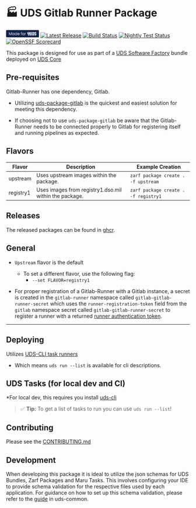 # 🏭 UDS Gitlab Runner Package

[<img alt="Made for UDS" src="https://raw.githubusercontent.com/defenseunicorns/uds-common/main/docs/made-for-uds.svg" height="20px"/>](https://github.com/defenseunicorns/uds-core)
[![Latest Release](https://img.shields.io/github/v/release/defenseunicorns/uds-package-gitlab-runner)](https://github.com/defenseunicorns/uds-package-gitlab-runner/releases)
[![Build Status](https://img.shields.io/github/actions/workflow/status/defenseunicorns/uds-package-gitlab-runner/tag-and-release.yaml)](https://github.com/defenseunicorns/uds-package-gitlab-runner/actions/workflows/tag-and-release.yaml)
[![Nightly Test Status](https://img.shields.io/github/actions/workflow/status/defenseunicorns/uds-package-gitlab-runner/nightly-testing.yaml?label=nightly)](https://github.com/defenseunicorns/uds-package-gitlab-runner/actions/workflows/nightly-testing.yaml)
[![OpenSSF Scorecard](https://api.securityscorecards.dev/projects/github.com/defenseunicorns/uds-package-gitlab-runner/badge)](https://api.securityscorecards.dev/projects/github.com/defenseunicorns/uds-package-gitlab-runner)

This package is designed for use as part of a [UDS Software Factory](https://github.com/defenseunicorns/uds-software-factory) bundle deployed on [UDS Core](https://github.com/defenseunicorns/uds-core)

## Pre-requisites

Gitlab-Runner has one dependency, Gitlab.

- Utilizing [uds-package-gitlab](https://github.com/defenseunicorns/uds-package-gitlab) is the quickest and easiest solution for meeting this dependency. 

- If choosing not to use `uds-package-gitlab` be aware that the Gitlab-Runner needs to be connected properly to Gitlab for registering itself and running pipelines as expected. 

## Flavors

 Flavor | Description | Example Creation |
| ------ | ----------- | ---------------- |
| upstream | Uses upstream images within the package. | `zarf package create . -f upstream` |
| registry1 | Uses images from registry1.dso.mil within the package. | `zarf package create . -f registry1` |

## Releases

The released packages can be found in [ghcr](https://github.com/defenseunicorns/uds-package-gitlab-runner/pkgs/container/packages%2Fuds%2Fgitlab-runner).

## General

- `Upstream` flavor is the default
  - To set a different flavor, use the following flag:
    - `--set FLAVOR=registry1`

- For proper registration of a Gitlab-Runner with a Gitlab instance, a secret is created in the `gitlab-runner` namespace called `gitlab-gitlab-runner-secret` which uses the `runner-registration-token` field from the `gitlab` namespace secret called `gitlab-gitlab-runner-secret` to register a runner with a returned [runner authentication token](https://docs.gitlab.com/ee/api/runners.html#create-an-instance-runner).

---

## Deploying

Utilizes [UDS-CLI task runners](https://github.com/defenseunicorns/uds-cli)
- Which means `uds run --list` is available for cli descriptions.

## UDS Tasks (for local dev and CI)

*For local dev, this requires you install [uds-cli](https://github.com/defenseunicorns/uds-cli?tab=readme-ov-file#install)

> :white_check_mark: **Tip:** To get a list of tasks to run you can use `uds run --list`!

## Contributing

Please see the [CONTRIBUTING.md](./CONTRIBUTING.md)

## Development

When developing this package it is ideal to utilize the json schemas for UDS Bundles, Zarf Packages and Maru Tasks. This involves configuring your IDE to provide schema validation for the respective files used by each application. For guidance on how to set up this schema validation, please refer to the [guide](https://github.com/defenseunicorns/uds-common/blob/main/docs/development-ide-configuration.md) in uds-common.
